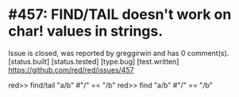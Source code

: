 
#457: FIND/TAIL doesn't work on char! values in strings.
================================================================================
Issue is closed, was reported by greggirwin and has 0 comment(s).
[status.built] [status.tested] [type.bug] [test.written]
<https://github.com/red/red/issues/457>

red>> find/tail "a/b" #"/"
== "/b"
red>> find "a/b" #"/"
== "/b"



